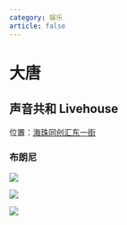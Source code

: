 ```yaml
---
category: 娱乐
article: false
---
```


# 大唐

## 声音共和 Livehouse

<i class="fa-solid fa-location-dot"></i> 位置：<a href="https://ditu.amap.com/place/B0HDAUYBO0" target="_blank">海珠同创汇东一街</a>

### 布朗尼

![](https://img.sherry4869.com/blog/life/play/china/guangdong/guangzhou/hz/dt/2.jpg)

![](https://img.sherry4869.com/blog/life/play/china/guangdong/guangzhou/hz/dt/3.jpg)

![](https://img.sherry4869.com/blog/life/play/china/guangdong/guangzhou/hz/dt/1.jpg)